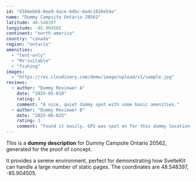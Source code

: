 ```yaml
---
id: "d104eb68-8ee9-4ace-84bc-6adc1020e54e"
name: "Dummy Campsite Ontario 20562"
latitude: 48.548397
longitude: -85.904505
continent: "north-america"
country: "canada"
region: "ontario"
amenities:
  - "tent-only"
  - "RV-suitable"
  - "fishing"
images:
  - "https://res.cloudinary.com/demo/image/upload/v1/sample.jpg"
reviews:
  - author: "Dummy Reviewer A"
    date: "2025-05-010"
    rating: 4
    comment: "A nice, quiet dummy spot with some basic amenities."
  - author: "Dummy Reviewer B"
    date: "2025-06-025"
    rating: 3
    comment: "Found it easily. GPS was spot on for this dummy location."
---
```


This is a **dummy description** for Dummy Campsite Ontario 20562, generated for the proof of concept.

It provides a serene environment, perfect for demonstrating how SvelteKit can handle a large number of static pages. The coordinates are 48.548397, -85.904505.

